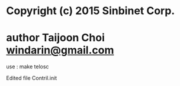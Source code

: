 # Copyright (c) 2015 Sinbinet Corp.
# 
# author Taijoon Choi <windarin@gmail.com>

use
		: make telosc

Edited file Contril.init
